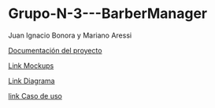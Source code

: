 # Grupo-N-3---BarberManager
Juan Ignacio Bonora y Mariano Aressi

[Documentación del proyecto](https://docs.google.com/document/d/1gGLKI_1QNFl5avn3cMngsK8_yoIl-jernHOEmJRZslE/edit?usp=sharing)

[Link Mockups](https://www.figma.com/design/AUr1DqTt1w80licKqBBKYm/Barber-Manager?node-id=0-1&p=f&t=h5okqWfFOktSMfCb-0)

[Link Diagrama](https://drive.google.com/file/d/1Q_VlzF7ssBuXDLEoHG-puVSSPDGON0gj/view?usp=sharing)

[link Caso de uso](https://docs.google.com/document/d/1zU6txgqkotaj9YduoMUHb2jq0i_r7dBUSLTcV-68v8c/edit?usp=sharing)
